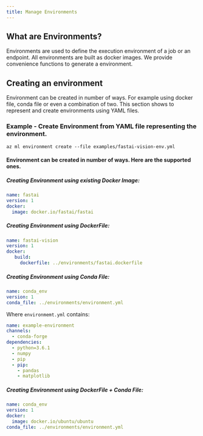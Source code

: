 ```yaml
---
title: Manage Environments
---
```


## What are Environments?

Environments are used to define the execution environment of a job or an endpoint.
All environments are built as docker images.
We provide convenience functions to generate a environment.

## Creating an environment
Environment can be created in number of ways. For example using docker file, conda file or even a combination of two. This section shows to represent and create environments using YAML files.

### Example - Create Environment from YAML file representing the environment.

```console
az ml environment create --file examples/fastai-vision-env.yml
```

#### Environment can be created in number of ways. Here are the supported ones. 

##### Creating Environment using existing Docker Image:
```yml
name: fastai
version: 1
docker:
  image: docker.io/fastai/fastai
```

##### Creating Environment using DockerFile:
```yml
name: fastai-vision
version: 1
docker:
   build:
     dockerfile: ../environments/fastai.dockerfile
```

##### Creating Environment using Conda File:
```yml
name: conda_env
version: 1
conda_file: ../environments/environment.yml
```

Where `environmemt.yml` contains: 
```yml
name: example-environment
channels:
  - conda-forge
dependencies:
  - python=3.6.1
  - numpy
  - pip
  - pip:
    - pandas
    - matplotlib
```

##### Creating Environment using DockerFile + Conda File:
```yml
name: conda_env
version: 1
docker:
  image: docker.io/ubuntu/ubuntu
conda_file: ../environments/environment.yml
```
